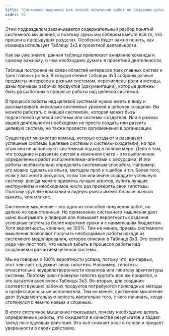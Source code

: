 ```yaml
---
title: "Системное мышление как способ получения работ по созданию успешной системы"
order: 10
---
```




Этим подразделом заканчивается содержательный разбор понятий системного мышления, и поэтому здесь мы соберем вместе всё то, что прошли в предыдущих разделах. Особенно будет важно понять, как команда использует Таблицу 3х3 в проектной деятельности.

Как вы уже знаете, данная таблица привлекает внимание команды к самому важному, о чем необходимо думать в проектной деятельности.

Таблица построена на связи областей интересов трех главных систем и трех главных ролей. В каждой ячейке Таблицы 3х3 собраны разные предметы интересов к разным системам, перечислены роли и методы, даны примеры рабочих продуктов (документации), которые должны быть разработаны в процессе работы над целевой системой.

В процессе работы над целевой системой нужно иметь в виду и рассматривать несколько системных уровней и цепочек создания. Вы можете работать с «нашей системой», которая может быть подсистемой целевой системы или системы-создателя. Или в рамках вашей деятельности необходимо не просто создать или развить целевую систему, но также провести оргизменения в организации.

Существует множество команд, которые создают и развивают успешные системы (целевые системы и системы-создатели), но при этом они не используют системный подход в полной мере. Дело в том, что создание и развитие систем в конечном счете – это выполнение определенных работ исполнителями-агентами с ресурсами. И эти работы необязательно определять системным способом. Например, это можно сделать из опыта, методом проб и ошибок и т.п. Более того, если у вас много ресурсов, то вы так или иначе создадите успешную систему: всегда можно привлечь лучших агентов, купить лучшие инструменты и необходимое число раз проверять свои гипотезы. Поэтому крупные компании и лидеры рынка имеют больше шансов выжить, чем мелкие.

Системное мышление – это один из способов получения работ, но далеко не единственный. Но применение системного мышления дает шанс выигрывать у лидеров или повышает вероятность создания успешных систем за более короткие сроки и с наименьшим бюджетом. Хотя вероятность, конечно, не 100%. Тем не менее, приемы системного мышления позволяют получить необходимые работы исходя из системного моделирования, которое описано в Таблице 3х3. Это своего рода чек-лист того, что нельзя забыть в процессе работы над созданием и развитием целевой системы.

Мы не говорим о 100% вероятности успеха, потому что, во-первых, этот чек-лист содержит лишь гипотезы. Например, гипотезы относительно неудовлетворенности клиентов или гипотезу архитектуры системы. Поэтому цикл проверки гипотез крутить все же придется, и это касается всех ячеек Таблицы 3х3. Во-вторых, для создания соответствующих рабочих продуктов потребуются прикладные методы и профессиональные исполнители. Тем не менее, системное мышление дает фундаментальную ясность касательно того, с чего начинать, когда столкнулся с чем-то новым и сложным.

В итоге системное мышление показывает, почему необходимо делать определенные работы, что ожидается в качестве результатов и задает тренд последующих действий. Это всё снижает хаос в голове и придает уверенности в своих действиях.

